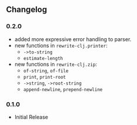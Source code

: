 ## Changelog

### 0.2.0

- added more expressive error handling to parser.
- new functions in `rewrite-clj.printer`:
  - `->to-string`
  - `estimate-length`
- new functions in `rewrite-clj.zip`:
  - `of-string`, `of-file`
  - `print`, `print-root`
  - `->string`, `->root-string`
  - `append-newline`, `prepend-newline`

### 0.1.0

- Initial Release
